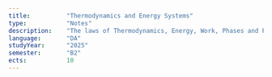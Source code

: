 ```yaml
---
title:          "Thermodynamics and Energy Systems"
type:           "Notes"
description:    "The laws of Thermodynamics, Energy, Work, Phases and Phase Transitions, Specific Heat Capacities, Analysis of Closed Systems, Analysis of Open Systems, Components in Thermodynamical Machines, Ideal and non-Ideal Processes, Power Plants, Motors and Turbines, Cooling Machines and Heat Pumps, Gas Mixtures, Humid Air, Mechanisms for Heat Transmission, Heat Transmission Through Homogeneous and non-Homogeneous Layers, Convection"
language:       "DA"
studyYear:      "2025"
semester:       "B2"
ects:           10
---
```

